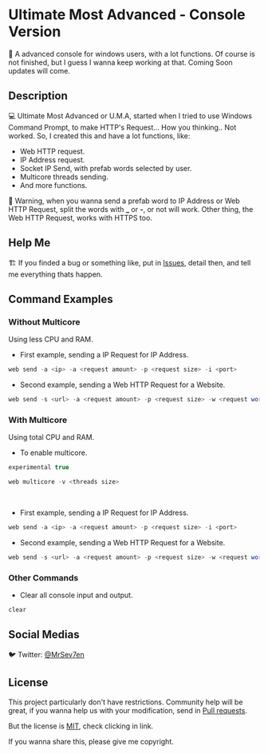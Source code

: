 # Ultimate Most Advanced - Console Version
🔰 A advanced console for windows users, with a lot functions. Of course is not finished, but I guess I wanna keep working at that.
Coming Soon updates will come.

## Description
💻 Ultimate Most Advanced or U.M.A, started when I tried to use Windows Command Prompt, to make HTTP's Request... How you thinking.. Not worked.
So, I created this and have a lot functions, like:

- Web HTTP request.
- IP Address request.
- Socket IP Send, with prefab words selected by user.
- Multicore threads sending.
- And more functions.

🚧 Warning, when you wanna send a prefab word to IP Address or Web HTTP Request, split the words with **_** or **-**, or not will work. Other thing, the Web HTTP Request, works with HTTPS too.

## Help Me
🏗️ If you finded a bug or something like, put in [Issues](https://github.com/MrSev7en/ultimate-most-advanced/issues), detail then, and tell me everything thats happen.

## Command Examples

### Without Multicore
Using less CPU and RAM.

- First example, sending a IP Request for IP Address.
```csharp
web send -a <ip> -a <request amount> -p <request size> -i <port>
```

- Second example, sending a Web HTTP Request for a Website.
```csharp
web send -s <url> -a <request amount> -p <request size> -w <request word (see above rules)>
```

### With Multicore
Using total CPU and RAM.

- To enable multicore.
```csharp
experimental true
```
```csharp
web multicore -v <threads size>
```

<br>

- First example, sending a IP Request for IP Address.
```csharp
web send -a <ip> -a <request amount> -p <request size> -i <port>
```

- Second example, sending a Web HTTP Request for a Website.
```csharp
web send -s <url> -a <request amount> -p <request size> -w <request word (see above rules)>
```

### Other Commands

- Clear all console input and output.
```csharp
clear
```

## Social Medias
🐦 Twitter: [@MrSev7en](https://twitter.com/MrSev7en/)

## License
This project particularly don't have restrictions. Community help will be great, if you wanna help us with your modification, send in [Pull requests](https://github.com/MrSev7en/ultimate-most-advanced/pulls).

But the license is [MIT](https://github.com/MrSev7en/ultimate-most-advanced/blob/master/LICENSE), check clicking in link.

If you wanna share this, please give me copyright.
